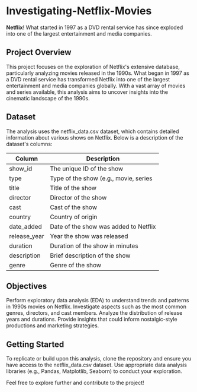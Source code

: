 # Investigating-Netflix-Movies

**Netflix**! What started in 1997 as a DVD rental service has since exploded into one of the largest entertainment and media companies.

## Project Overview
This project focuses on the exploration of Netflix's extensive database, particularly analyzing movies released in the 1990s. What began in 1997 as a DVD rental service has transformed Netflix into one of the largest entertainment and media companies globally. With a vast array of movies and series available, this analysis aims to uncover insights into the cinematic landscape of the 1990s.

## Dataset
The analysis uses the netflix_data.csv dataset, which contains detailed information about various shows on Netflix. Below is a description of the dataset's columns:

| Column | Description |
| ------------- | ------------- |
| show_id  | The unique ID of the show  |
| type  | Type of the show (e.g., movie, series  |
| title  | Title of the show |
| director  | Director of the show |
| cast  | Cast of the show |
| country  | Country of origin |
| date_added  | Date of the show was added to Netflix |
| release_year  | Year the show was released |
| duration  | Duration of the show in minutes |
| description  | Brief description of the show |
| genre | Genre of the show |

## Objectives
Perform exploratory data analysis (EDA) to understand trends and patterns in 1990s movies on Netflix.
Investigate aspects such as the most common genres, directors, and cast members.
Analyze the distribution of release years and durations.
Provide insights that could inform nostalgic-style productions and marketing strategies.

## Getting Started
To replicate or build upon this analysis, clone the repository and ensure you have access to the netflix_data.csv dataset. Use appropriate data analysis libraries (e.g., Pandas, Matplotlib, Seaborn) to conduct your exploration. 

Feel free to explore further and contribute to the project!
